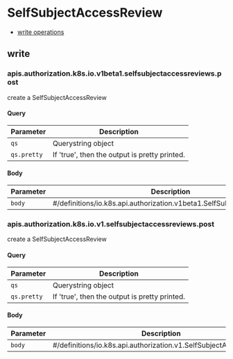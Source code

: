 # SelfSubjectAccessReview

* [write operations](#write)

## write

### apis.authorization.k8s.io.v1beta1.selfsubjectaccessreviews.post

create a SelfSubjectAccessReview

#### Query

| Parameter | Description |
| --------- | ----------- |
| `qs` | Querystring object |
| `qs.pretty` | If &#39;true&#39;, then the output is pretty printed. |

#### Body

| Parameter | Description |
| --------- | ----------- |
| `body` | #&#x2F;definitions&#x2F;io.k8s.api.authorization.v1beta1.SelfSubjectAccessReview |

### apis.authorization.k8s.io.v1.selfsubjectaccessreviews.post

create a SelfSubjectAccessReview

#### Query

| Parameter | Description |
| --------- | ----------- |
| `qs` | Querystring object |
| `qs.pretty` | If &#39;true&#39;, then the output is pretty printed. |

#### Body

| Parameter | Description |
| --------- | ----------- |
| `body` | #&#x2F;definitions&#x2F;io.k8s.api.authorization.v1.SelfSubjectAccessReview |

